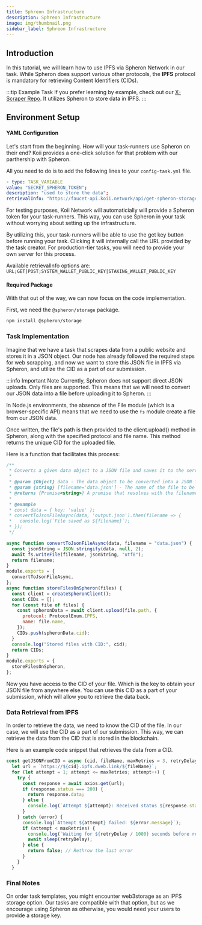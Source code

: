 ```yaml
---
title: Sphreon Infrastructure
description: Sphreon Infrastructure
image: img/thumbnail.png
sidebar_label: Sphreon Infrastructure
---
```


## Introduction

In this tutorial, we will learn how to use IPFS via Spheron Network in our task. While Spheron does support various other protocols, the **IPFS** protocol is mandatory for retrieving Content Identifiers (CIDs).

:::tip Example Task
If you prefer learning by example, check out our [X-Scraper Repo](https://github.com/koii-network/X-scraper). It utilizes Spheron to store data in IPFS.
:::

## Environment Setup

#### YAML Configuration

Let's start from the beginning. How will your task-runners use Spheron on their end? Koii provides a one-click solution for that problem with our parthership with Spheron.

All you need to do is to add the following lines to your `config-task.yml` file.

```yaml
- type: TASK_VARIABLE
value: "SECRET_SPHERON_TOKEN";
description: "used to store the data";
retrievalInfo: "https://faucet-api.koii.network/api/get-spheron-storage-key;GET;SYSTEM_WALLET_PUBLIC_KEY";
```

For testing purposes, Koii Network will automaticially will provide a Spheron token for your task-runners. This way, you can use Spheron in your task without worrying about setting up the infrastructure.

By utilizing this, your task-runners will be able to use the get key button before running your task. Clicking it will internally call the URL provided by the task creator. For production-tier tasks, you will need to provide your own server for this process.

Available retrievalInfo options are:
`URL;GET|POST;SYSTEM_WALLET_PUBLIC_KEY|STAKING_WALLET_PUBLIC_KEY`

#### Required Package

With that out of the way, we can now focus on the code implementation.

First, we need the `@spheron/storage` package.

```bash
npm install @spheron/storage
```

### Task Implementation

Imagine that we have a task that scrapes data from a public website and stores it in a JSON object. Our node has already followed the required steps for web scrapping, and now we want to store this JSON file in IPFS via Spheron, and utilize the CID as a part of our submission.

:::info Important Note
Currently, Spheron does not support direct JSON uploads. Only files are supported. This means that we will need to convert our JSON data into a file before uploading it to Spheron.
:::

In Node.js environments, the absence of the File module (which is a browser-specific API) means that we need to use the `fs` module create a file from our JSON data.

Once written, the file's path is then provided to the client.upload() method in Spheron, along with the specified protocol and file name. This method returns the unique CID for the uploaded file.

Here is a function that facilitates this process:

```javascript
/**
 * Converts a given data object to a JSON file and saves it to the server.
 *
 * @param {Object} data - The data object to be converted into a JSON file.
 * @param {string} [filename='data.json'] - The name of the file to be created. Defaults to 'data.json'.
 * @returns {Promise<string>} A promise that resolves with the filename indicating where the data has been written.
 *
 * @example
 * const data = { key: 'value' };
 * convertToJsonFileAsync(data, 'output.json').then(filename => {
 *   console.log(`File saved as ${filename}`);
 * });
 */

async function convertToJsonFileAsync(data, filename = "data.json") {
  const jsonString = JSON.stringify(data, null, 2);
  await fs.writeFile(filename, jsonString, "utf8");
  return filename;
}
module.exports = {
  convertToJsonFileAsync,
};
async function storeFilesOnSpheron(files) {
  const client = createSpheronClient();
  const CIDs = [];
  for (const file of files) {
    const spheronData = await client.upload(file.path, {
      protocol: ProtocolEnum.IPFS,
      name: file.name,
    });
    CIDs.push(spheronData.cid);
  }
  console.log("Stored files with CID:", cid);
  return CIDs;
}
module.exports = {
  storeFilesOnSpheron,
};
```

Now you have access to the CID of your file. Which is the key to obtain your JSON file from anywhere else. You can use this CID as a part of your submission, which will allow you to retrieve the data back.

### Data Retrieval from IPFS

In order to retrieve the data, we need to know the CID of the file. In our case, we will use the CID as a part of our submission. This way, we can retrieve the data from the CID that is stored in the blockchain.

Here is an example code snippet that retrieves the data from a CID.

```javascript
const getJSONFromCID = async (cid, fileName, maxRetries = 3, retryDelay = 3000) => {
  let url = `https://${cid}.ipfs.dweb.link/${fileName}`;
  for (let attempt = 1; attempt <= maxRetries; attempt++) {
    try {
      const response = await axios.get(url);
      if (response.status === 200) {
        return response.data;
      } else {
        console.log(`Attempt ${attempt}: Received status ${response.status}`);
      }
    } catch (error) {
      console.log(`Attempt ${attempt} failed: ${error.message}`);
      if (attempt < maxRetries) {
        console.log(`Waiting for ${retryDelay / 1000} seconds before retrying...`);
        await sleep(retryDelay);
      } else {
        return false; // Rethrow the last error
      }
    }
  }
```

### Final Notes

On order task templates, you might encounter web3storage as an IPFS storage option. Our tasks are compatible with that option, but as we encourage using Spheron as otherwise, you would need your users to provide a storage key.
